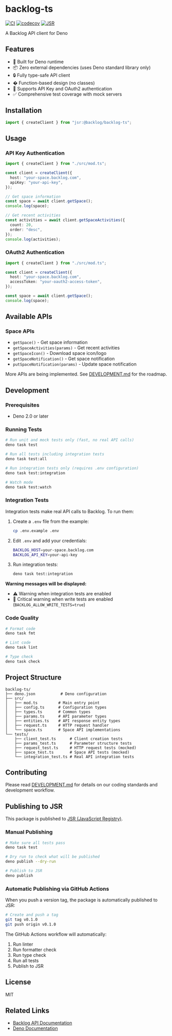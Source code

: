 # backlog-ts

[![CI](https://github.com/nulab/backlog-ts/workflows/CI/badge.svg)](https://github.com/nulab/backlog-ts/actions)
[![codecov](https://codecov.io/gh/nulab/backlog-ts/branch/main/graph/badge.svg)](https://codecov.io/gh/nulab/backlog-ts)
[![JSR](https://jsr.io/badges/@backlog/backlog-ts)](https://jsr.io/@backlog/backlog-ts)

A Backlog API client for Deno

## Features

- 🦕 Built for Deno runtime
- 📦 Zero external dependencies (uses Deno standard library only)
- 🔒 Fully type-safe API client
- � Function-based design (no classes)
- 🔑 Supports API Key and OAuth2 authentication
- ✅ Comprehensive test coverage with mock servers

## Installation

```typescript
import { createClient } from "jsr:@backlog/backlog-ts";
```

## Usage

### API Key Authentication

```typescript
import { createClient } from "./src/mod.ts";

const client = createClient({
  host: "your-space.backlog.com",
  apiKey: "your-api-key",
});

// Get space information
const space = await client.getSpace();
console.log(space);

// Get recent activities
const activities = await client.getSpaceActivities({
  count: 20,
  order: "desc",
});
console.log(activities);
```

### OAuth2 Authentication

```typescript
import { createClient } from "./src/mod.ts";

const client = createClient({
  host: "your-space.backlog.com",
  accessToken: "your-oauth2-access-token",
});

const space = await client.getSpace();
console.log(space);
```

## Available APIs

### Space APIs

- `getSpace()` - Get space information
- `getSpaceActivities(params)` - Get recent activities
- `getSpaceIcon()` - Download space icon/logo
- `getSpaceNotification()` - Get space notification
- `putSpaceNotification(params)` - Update space notification

More APIs are being implemented. See [DEVELOPMENT.md](./DEVELOPMENT.md) for the roadmap.

## Development

### Prerequisites

- Deno 2.0 or later

### Running Tests

```bash
# Run unit and mock tests only (fast, no real API calls)
deno task test

# Run all tests including integration tests
deno task test:all

# Run integration tests only (requires .env configuration)
deno task test:integration

# Watch mode
deno task test:watch
```

### Integration Tests

Integration tests make real API calls to Backlog. To run them:

1. Create a `.env` file from the example:

   ```bash
   cp .env.example .env
   ```

2. Edit `.env` and add your credentials:

   ```bash
   BACKLOG_HOST=your-space.backlog.com
   BACKLOG_API_KEY=your-api-key
   ```

3. Run integration tests:
   ```bash
   deno task test:integration
   ```

**Warning messages will be displayed:**

- ⚠️ Warning when integration tests are enabled
- 🚨 Critical warning when write tests are enabled (`BACKLOG_ALLOW_WRITE_TESTS=true`)

### Code Quality

```bash
# Format code
deno task fmt

# Lint code
deno task lint

# Type check
deno task check
```

## Project Structure

```
backlog-ts/
├── deno.json           # Deno configuration
├── src/
│   ├── mod.ts         # Main entry point
│   ├── config.ts      # Configuration types
│   ├── types.ts       # Common types
│   ├── params.ts      # API parameter types
│   ├── entities.ts    # API response entity types
│   ├── request.ts     # HTTP request handler
│   └── space.ts       # Space API implementations
└── tests/
    ├── client_test.ts      # Client creation tests
    ├── params_test.ts      # Parameter structure tests
    ├── request_test.ts     # HTTP request tests (mocked)
    ├── space_test.ts       # Space API tests (mocked)
    └── integration_test.ts # Real API integration tests
```

## Contributing

Please read [DEVELOPMENT.md](./DEVELOPMENT.md) for details on our coding standards and development workflow.

## Publishing to JSR

This package is published to [JSR (JavaScript Registry)](https://jsr.io/@backlog/backlog-ts).

### Manual Publishing

```bash
# Make sure all tests pass
deno task test

# Dry run to check what will be published
deno publish --dry-run

# Publish to JSR
deno publish
```

### Automatic Publishing via GitHub Actions

When you push a version tag, the package is automatically published to JSR:

```bash
# Create and push a tag
git tag v0.1.0
git push origin v0.1.0
```

The GitHub Actions workflow will automatically:

1. Run linter
2. Run formatter check
3. Run type check
4. Run all tests
5. Publish to JSR

## License

MIT

## Related Links

- [Backlog API Documentation](https://developer.nulab.com/docs/backlog/)
- [Deno Documentation](https://deno.land/)
